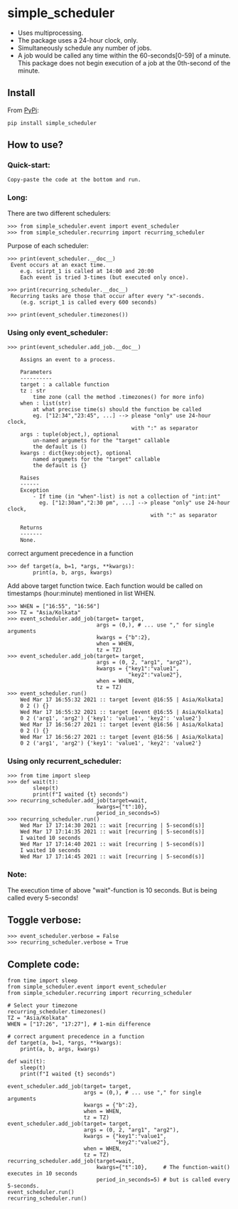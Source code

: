 # simple_scheduler
- Uses multiprocessing.
- The package uses a 24-hour clock, only.
- Simultaneously schedule any number of jobs.
- A job would be called any time within the 60-seconds[0-59] of a minute. This
  package does not begin execution of a job at the 0th-second of the minute.

## Install
From [PyPi](https://pypi.org/project/simple_scheduler/):

    pip install simple_scheduler

## How to use?

### Quick-start:
    Copy-paste the code at the bottom and run.
    
### Long:
There are two different schedulers:

    >>> from simple_scheduler.event import event_scheduler    
    >>> from simple_scheduler.recurring import recurring_scheduler
    
Purpose of each scheduler:

    >>> print(event_scheduler.__doc__)
     Event occurs at an exact time.
        e.g. scirpt_1 is called at 14:00 and 20:00
        Each event is tried 3-times (but executed only once).
        
    >>> print(recurring_scheduler.__doc__)
     Recurring tasks are those that occur after every "x"-seconds.
        (e.g. script_1 is called every 600 seconds)
        
    >>> print(event_scheduler.timezones())

### Using only event_scheduler:

    >>> print(event_scheduler.add_job.__doc__)

        Assigns an event to a process.

        Parameters
        ----------
        target : a callable function
        tz : str
            time zone (call the method .timezones() for more info)
        when : list(str)
            at what precise time(s) should the function be called
            eg. ["12:34","23:45", ...] --> please "only" use 24-hour clock,
                                           with ":" as separator
        args : tuple(object,), optional
            un-named argumets for the "target" callable
            the default is ()
        kwargs : dict{key:object}, optional
            named argumets for the "target" callable
            the default is {}

        Raises
        ------
        Exception
            - If time (in "when"-list) is not a collection of "int:int"
              eg. ["12:30am","2:30 pm", ...] --> please "only" use 24-hour clock,
                                                 with ":" as separator

        Returns
        -------
        None.

correct argument precedence in a function

    >>> def target(a, b=1, *args, **kwargs):
            print(a, b, args, kwargs)
      
Add above target function twice. Each function would be called on timestamps
(hour:minute) mentioned in list WHEN.

    >>> WHEN = ["16:55", "16:56"]
    >>> TZ = "Asia/Kolkata"
    >>> event_scheduler.add_job(target= target,
                                args = (0,), # ... use "," for single arguments
                                kwargs = {"b":2},
                                when = WHEN,
                                tz = TZ)
    >>> event_scheduler.add_job(target= target,
                                args = (0, 2, "arg1", "arg2"),
                                kwargs = {"key1":"value1",
                                          "key2":"value2"},
                                when = WHEN,
                                tz = TZ)
    >>> event_scheduler.run()
        Wed Mar 17 16:55:32 2021 :: target [event @16:55 | Asia/Kolkata]
        0 2 () {}
        Wed Mar 17 16:55:32 2021 :: target [event @16:55 | Asia/Kolkata]
        0 2 ('arg1', 'arg2') {'key1': 'value1', 'key2': 'value2'}
        Wed Mar 17 16:56:27 2021 :: target [event @16:56 | Asia/Kolkata]
        0 2 () {}
        Wed Mar 17 16:56:27 2021 :: target [event @16:56 | Asia/Kolkata]
        0 2 ('arg1', 'arg2') {'key1': 'value1', 'key2': 'value2'}

### Using only recurrent_scheduler:
    >>> from time import sleep
    >>> def wait(t):
            sleep(t)
            print(f"I waited {t} seconds")
    >>> recurring_scheduler.add_job(target=wait,
                                kwargs={"t":10},
                                period_in_seconds=5)
    >>> recurring_scheduler.run()
        Wed Mar 17 17:14:30 2021 :: wait [recurring | 5-second(s)]
        Wed Mar 17 17:14:35 2021 :: wait [recurring | 5-second(s)]
        I waited 10 seconds
        Wed Mar 17 17:14:40 2021 :: wait [recurring | 5-second(s)]
        I waited 10 seconds
        Wed Mar 17 17:14:45 2021 :: wait [recurring | 5-second(s)]

### Note:
The execution time of above "wait"-function is 10 seconds.
But is being called every 5-seconds!

## Toggle verbose:

    >>> event_scheduler.verbose = False
    >>> recurring_scheduler.verbose = True
    
## Complete code:
```
from time import sleep
from simple_scheduler.event import event_scheduler
from simple_scheduler.recurring import recurring_scheduler

# Select your timezone
recurring_scheduler.timezones()
TZ = "Asia/Kolkata"
WHEN = ["17:26", "17:27"], # 1-min difference

# correct argument precedence in a function
def target(a, b=1, *args, **kwargs):
    print(a, b, args, kwargs)
    
def wait(t):
    sleep(t)
    print(f"I waited {t} seconds")

event_scheduler.add_job(target= target,
                        args = (0,), # ... use "," for single arguments
                        kwargs = {"b":2},
                        when = WHEN,
                        tz = TZ)
event_scheduler.add_job(target= target,
                        args = (0, 2, "arg1", "arg2"),
                        kwargs = {"key1":"value1",
                                  "key2":"value2"},
                        when = WHEN,
                        tz = TZ)
recurring_scheduler.add_job(target=wait,
                            kwargs={"t":10},     # The function-wait() executes in 10 seconds
                            period_in_seconds=5) # but is called every 5-seconds.
event_scheduler.run()
recurring_scheduler.run()
```